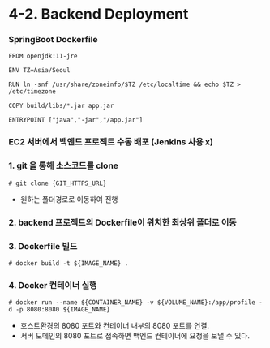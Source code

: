 # 4-2. Backend Deployment

### SpringBoot Dockerfile

```
FROM openjdk:11-jre

ENV TZ=Asia/Seoul

RUN ln -snf /usr/share/zoneinfo/$TZ /etc/localtime && echo $TZ > /etc/timezone

COPY build/libs/*.jar app.jar

ENTRYPOINT ["java","-jar","/app.jar"]
```

### EC2 서버에서 백엔드 프로젝트 수동 배포  (Jenkins 사용 x)

### 1. git 을 통해 소스코드를 clone

```
# git clone {GIT_HTTPS_URL}
```

- 원하는 폴더경로로 이동하여 진행

### 2. backend 프로젝트의 Dockerfile이 위치한 최상위 폴더로 이동

### 3. Dockerfile 빌드

```
# docker build -t ${IMAGE_NAME} . 
```

### 4. Docker 컨테이너 실행

```
# docker run --name ${CONTAINER_NAME} -v ${VOLUME_NAME}:/app/profile -d -p 8080:8080 ${IMAGE_NAME}
```

- 호스트환경의 8080 포트와 컨테이너 내부의 8080 포트를 연결.
- 서버 도메인의 8080 포트로 접속하면 백엔드 컨테이너에 요청을 보낼 수 있다.